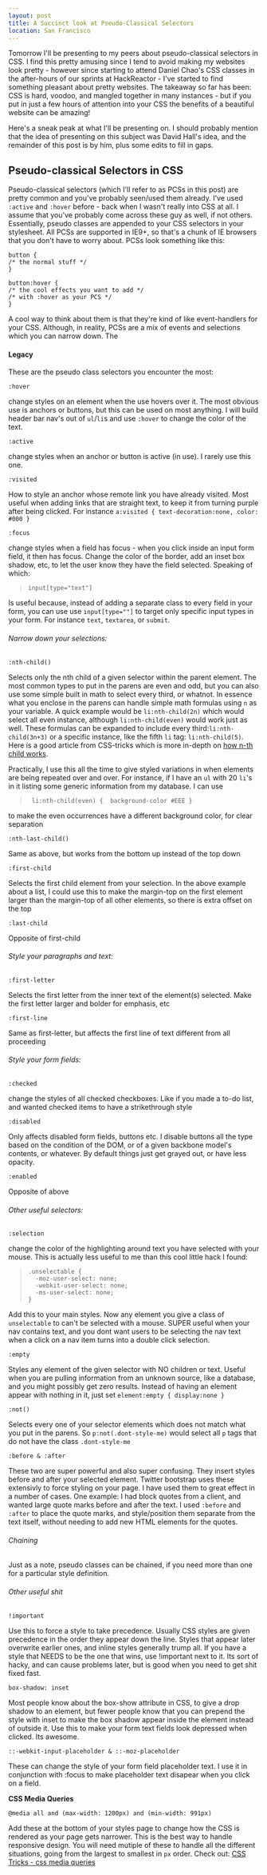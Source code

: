 ```yaml
---
layout: post
title: A Succinct look at Pseudo-Classical Selectors
location: San Francisco
---
```



Tomorrow I'll be presenting to my peers about pseudo-classical selectors in CSS. I find this pretty amusing since I tend to avoid making my websites look pretty - however since starting to attend Daniel Chao's CSS classes in the after-hours of our sprints at HackReactor - I've started to find something pleasant about pretty websites. The takeaway so far has been: CSS is hard, voodoo, and mangled together in many instances - but if you put in just a few hours of attention into your CSS the benefits of a beautiful website can be amazing!

Here's a sneak peak at what I'll be presenting on. I should probably mention that the idea of presenting on this subject was David Hall's idea, and the remainder of this post is by him, plus some edits to fill in gaps.

## Pseudo-classical Selectors in CSS

Pseudo-classical selectors (which I'll refer to as PCSs in this post) are pretty common and you've probably seen/used them already. I've used `:active` and `:hover` before - back when I wasn't really into CSS at all. I assume that you've probably come across these guy as well, if not others. Essentially, pseudo classes are appended to your CSS selectors in your stylesheet. All PCSs are supported in IE9+, so that's a chunk of IE browsers that you don't have to worry about. PCSs look something like this:

    button {
    /* the normal stuff */
    }

    button:hover {
    /* the cool effects you want to add */
    /* with :hover as your PCS */
    }

A cool way to think about them is that they're kind of like event-handlers for your CSS. Although, in reality, PCSs are a mix of events and selections which you can narrow down. The

#### Legacy
These are the pseudo class selectors you encounter the most:

    :hover
change styles on an element when the use hovers over it. The most obvious use is anchors or buttons, but this can be used on most anything. I will build header bar nav's out of `ul`/`li`s and use `:hover` to change the color of the text.

    :active
change styles when an anchor or button is active (in use). I rarely use this one.

    :visited
How to style an anchor whose remote link you have already visited. Most useful when adding links that are straight text, to keep it from turning purple after being clicked. For instance `a:visited { text-decoration:none, color: #000 }`

    :focus
change styles when a field has focus - when you click inside an input form field, it then has focus. Change the color of the border, add an inset box shadow, etc, to let the user know they have the field selected. Speaking of which:

>     input[type="text"]

Is useful because, instead of adding a separate class to every field in your form, you can use use `input[type=""]` to target only specific input types in your form. For instance `text`, `textarea`, or `submit`.

###### Narrow down your selections:

    :nth-child()
Selects only the nth child of a given selector within the parent element. The most common types to put in the parens are even and odd, but you can also use some simple built in math to select every third, or whatnot. In essence what you enclose in the parens can handle simple math formulas using `n` as your variable. A quick example would be `li:nth-child(2n)` which would select all even instance, although `li:nth-child(even)` would work just as well. These formulas can be expanded to include every third:`li:nth-child(3n+3)` or a specific instance, like the fifth `li` tag: `li:nth-child(5)`. Here is a good article from CSS-tricks which is more in-depth on [how n-th child works](http://css-tricks.com/how-nth-child-works/).

Practically, I use this all the time to give styled variations in when elements are being repeated over and over. For instance, if I have an `ul` with 20 `li`'s in it listing some generic information from my database. I can use
>      li:nth-child(even) {  background-color #EEE }

to make the even occurrences have a different background color, for clear separation

    :nth-last-child()
Same as above, but works from the bottom up instead of the top down

    :first-child
Selects the first child element from your selection. In the above example about a list, I could use this to make the margin-top on the first element larger than the margin-top of all other elements, so there is extra offset on the top

    :last-child
Opposite of first-child

###### Style your paragraphs and text:

    :first-letter
Selects the first letter from the inner text of the element(s) selected. Make the first letter larger and bolder for emphasis, etc

    :first-line
Same as first-letter, but affects the first line of text different from all proceeding

###### Style your form fields:

    :checked
change the styles of all checked checkboxes. Like if you made a to-do list, and wanted checked items to have a strikethrough style

    :disabled
Only affects disabled form fields, buttons etc. I disable buttons all the type based on the condition of the DOM, or of a given backbone model's contents, or whatever. By default things just get grayed out, or have less opacity.

    :enabled
Opposite of above

###### Other useful selectors:

    :selection
change the color of the highlighting around text you have selected with your mouse. This is actually less useful to me than this cool little hack I found:
>     .unselectable {
>       -moz-user-select: none;
>       -webkit-user-select: none;
>       -ms-user-select: none;
>     }

Add this to your main styles. Now any element you give a class of `unselectable` to can't be selected with a mouse. SUPER useful when your nav contains text, and you dont want users to be selecting the nav text when a click on a nav item turns into a double click selection.

    :empty
Styles any element of the given selector with NO children or text. Useful when you are pulling information from an unknown source, like a database, and you might possibly get zero results. Instead of having an element appear with nothing in it, just set `element:empty { display:none }`

    :not()
Selects every one of your selector elements which does not match what you put in the parens. So `p:not(.dont-style-me)` would select all `p` tags that do not have the class `.dont-style-me`

    :before & :after
These two are super powerful and also super confusing. They insert styles before and after your selected element. Twitter bootstrap uses these extensivly to force styling on your page. I have used them to great effect in a number of cases. One example: I had block quotes from a client, and wanted large quote marks before and after the text. I used `:before` and `:after` to place the quote marks, and style/position them separate from the text itself, without needing to add new HTML elements for the quotes.

###### Chaining
Just as a note, pseudo classes can be chained, if you need more than one for a particular style definition.

###### Other useful shit

    !important
Use this to force a style to take precedence. Usually CSS styles are given precedence in the order they appear down the line. Styles that appear later overwrite earlier ones, and inline styles generally trump all. If you have a style that NEEDS to be the one that wins, use !important next to it. Its sort of hacky, and can cause problems later, but is good when you need to get shit fixed fast.

    box-shadow: inset
Most people know about the box-show attribute in CSS, to give a drop shadow to an element, but fewer people know that you can prepend the style with inset to make the box shadow appear inside the element instead of outside it. Use this to make your form text fields look depressed when clicked. Its awesome.

    ::-webkit-input-placeholder & ::-moz-placeholder
These can change the style of your form field placeholder text. I use it in conjunction with :focus to make placeholder text disapear when you click on a field.

**CSS Media Queries**

    @media all and (max-width: 1200px) and (min-width: 991px)
Add these at the bottom of your styles page to change how the CSS is rendered as your page gets narrower. This is the best way to handle responsive design. You will need mutiple of these to handle all the different situations, going from the largest to smallest in `px` order. Check out: [CSS Tricks - css media queries](http://css-tricks.com/css-media-queries/)
